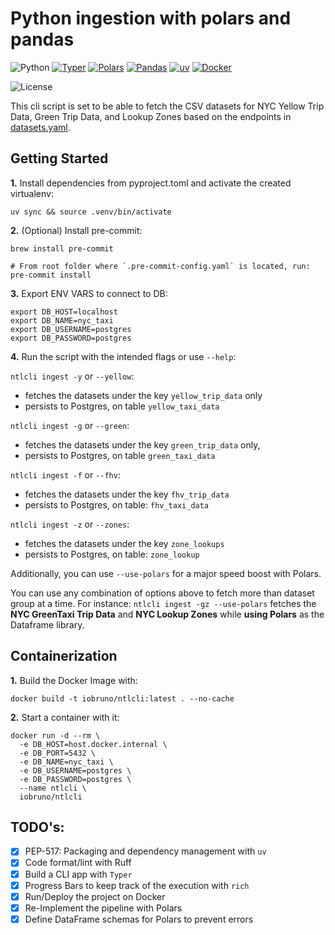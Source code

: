 # Python ingestion with polars and pandas

![Python](https://img.shields.io/badge/Python-3.13_|_3.12-4B8BBE.svg?style=flat&logo=python&logoColor=FFD43B&labelColor=306998)
[![Typer](https://img.shields.io/badge/Typer-262A38?style=flat&logo=typer&logoColor=FFFFFF&labelColor=262A38)](https://typer.tiangolo.com/tutorial/)
[![Polars](https://img.shields.io/badge/polars-24292E?style=flat&logo=polars&logoColor=CC792B&labelColor=24292E)](https://docs.pola.rs/)
[![Pandas](https://img.shields.io/badge/pandas-150458?style=flat&logo=pandas&logoColor=E70488&labelColor=150458)](https://pandas.pydata.org/docs/user_guide/)
[![uv](https://img.shields.io/badge/astral/uv-261230?style=flat&logo=uv&logoColor=DE5FE9&labelColor=261230)](https://docs.astral.sh/uv/getting-started/installation/)
[![Docker](https://img.shields.io/badge/Docker-329DEE?style=flat&logo=docker&logoColor=white&labelColor=329DEE)](https://docs.docker.com/get-docker/)

![License](https://img.shields.io/badge/license-CC--BY--SA--4.0-31393F?style=flat&logo=creativecommons&logoColor=black&labelColor=white)

This cli script is set to be able to fetch the CSV datasets for NYC Yellow Trip Data, Green Trip Data, and Lookup Zones
based on the endpoints in [datasets.yaml](./datasets.yaml).


## Getting Started

**1.** Install dependencies from pyproject.toml and activate the created virtualenv:
```shell
uv sync && source .venv/bin/activate
```

**2.** (Optional) Install pre-commit:
```shell
brew install pre-commit

# From root folder where `.pre-commit-config.yaml` is located, run:
pre-commit install
```

**3.** Export ENV VARS to connect to DB:
```shell
export DB_HOST=localhost
export DB_NAME=nyc_taxi
export DB_USERNAME=postgres
export DB_PASSWORD=postgres
```

**4.** Run the script with the intended flags or use `--help`:

`ntlcli ingest -y` or `--yellow`:
* fetches the datasets under the key `yellow_trip_data` only
* persists to Postgres, on table `yellow_taxi_data`
  
`ntlcli ingest -g` or `--green`:
* fetches the datasets under the key `green_trip_data` only,
* persists to Postgres, on table `green_taxi_data`

`ntlcli ingest -f` or `--fhv`:
* fetches the datasets under the key `fhv_trip_data`
* persists to Postgres, on table: `fhv_taxi_data`

`ntlcli ingest -z` or `--zones`:
* fetches the datasets under the key `zone_lookups`
* persists to Postgres, on table: `zone_lookup`

Additionally, you can use `--use-polars` for a major speed boost with Polars. 

You can use any combination of options above to fetch more than dataset group at a time. For instance: `ntlcli ingest -gz --use-polars` fetches the **NYC GreenTaxi Trip Data** and **NYC Lookup Zones** while **using Polars** as the Dataframe library.


## Containerization

**1.** Build the Docker Image with:
```shell
docker build -t iobruno/ntlcli:latest . --no-cache
```

**2.** Start a container with it:
```shell
docker run -d --rm \
  -e DB_HOST=host.docker.internal \
  -e DB_PORT=5432 \
  -e DB_NAME=nyc_taxi \
  -e DB_USERNAME=postgres \
  -e DB_PASSWORD=postgres \
  --name ntlcli \
  iobruno/ntlcli
```


## TODO's:
- [x] PEP-517: Packaging and dependency management with `uv`
- [x] Code format/lint with Ruff
- [x] Build a CLI app with `Typer`
- [x] Progress Bars to keep track of the execution with `rich`
- [x] Run/Deploy the project on Docker
- [x] Re-Implement the pipeline with Polars
- [x] Define DataFrame schemas for Polars to prevent errors
